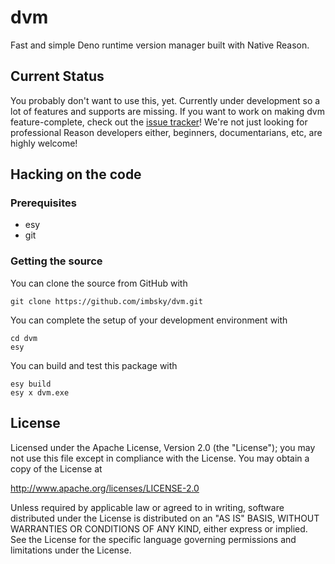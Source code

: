 # dvm

Fast and simple Deno runtime version manager built with Native Reason.

## Current Status

You probably don't want to use this, yet. Currently under development so a lot
of features and supports are missing. If you want to work on making dvm
feature-complete, check out the
[issue tracker](https://github.com/imbsky/dvm/issues)! We're not just looking
for professional Reason developers either, beginners, documentarians, etc, are
highly welcome!

## Hacking on the code

### Prerequisites

- esy
- git

### Getting the source

You can clone the source from GitHub with

```console
git clone https://github.com/imbsky/dvm.git
```

You can complete the setup of your development environment with

```console
cd dvm
esy
```

You can build and test this package with

```console
esy build
esy x dvm.exe
```

## License

Licensed under the Apache License, Version 2.0 (the "License"); you may not use
this file except in compliance with the License. You may obtain a copy of the
License at

<http://www.apache.org/licenses/LICENSE-2.0>

Unless required by applicable law or agreed to in writing, software distributed
under the License is distributed on an "AS IS" BASIS, WITHOUT WARRANTIES OR
CONDITIONS OF ANY KIND, either express or implied. See the License for the
specific language governing permissions and limitations under the License.
